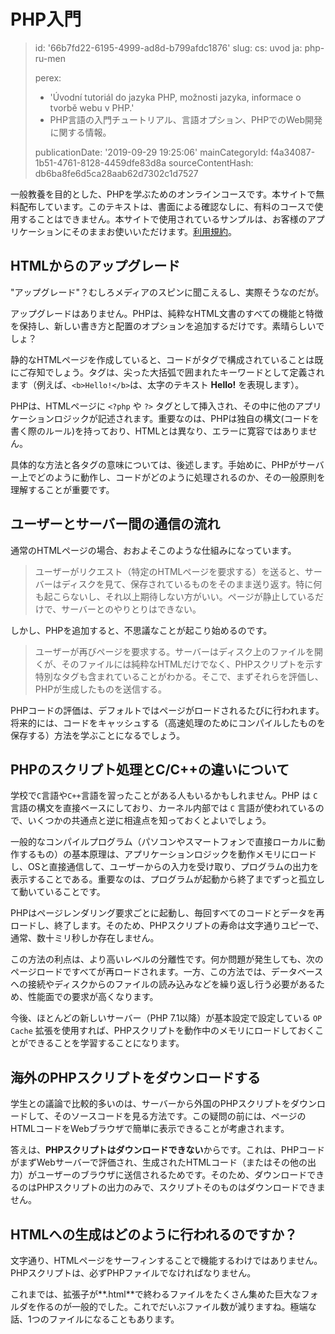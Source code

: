 PHP入門
=====

> id: '66b7fd22-6195-4999-ad8d-b799afdc1876'
> slug:
> 	cs: uvod
> 	ja: php-ru-men
> 
> perex:
> 	- 'Úvodní tutoriál do jazyka PHP, možnosti jazyka, informace o tvorbě webu v PHP.'
> 	- PHP言語の入門チュートリアル、言語オプション、PHPでのWeb開発に関する情報。
> 
> publicationDate: '2019-09-29 19:25:06'
> mainCategoryId: f4a34087-1b51-4761-8128-4459dfe83d8a
> sourceContentHash: db6ba8fe6d5ca28aab62d7302c1d7527

一般教養を目的とした、PHPを学ぶためのオンラインコースです。本サイトで無料配布しています。このテキストは、書面による確認なしに、有料のコースで使用することはできません。本サイトで使用されているサンプルは、お客様のアプリケーションにそのままお使いいただけます。[利用規約](https://baraja.cz/vseobecne-obchodni-podminky)。

HTMLからのアップグレード
--------------

"アップグレード"？むしろメディアのスピンに聞こえるし、実際そうなのだが。

アップグレードはありません。PHPは、純粋なHTML文書のすべての機能と特徴を保持し、新しい書き方と配置のオプションを追加するだけです。素晴らしいでしょ？

静的なHTMLページを作成していると、コードがタグで構成されていることは既にご存知でしょう。タグは、尖った大括弧で囲まれたキーワードとして定義されます（例えば、`<b>Hello!</b>`は、太字のテキスト **Hello!** を表現します）。

PHPは、HTMLページに `<?php` や `?>` タグとして挿入され、その中に他のアプリケーションロジックが記述されます。重要なのは、PHPは独自の構文(コードを書く際のルール)を持っており、HTMLとは異なり、エラーに寛容ではありません。

具体的な方法と各タグの意味については、後述します。手始めに、PHPがサーバー上でどのように動作し、コードがどのように処理されるのか、その一般原則を理解することが重要です。

ユーザーとサーバー間の通信の流れ
---------------------------------------

通常のHTMLページの場合、おおよそこのような仕組みになっています。

> ユーザーがリクエスト（特定のHTMLページを要求する）を送ると、サーバーはディスクを見て、保存されているものをそのまま送り返す。特に何も起こらないし、それ以上期待しない方がいい。ページが静止しているだけで、サーバーとのやりとりはできない。

しかし、PHPを追加すると、不思議なことが起こり始めるのです。

> ユーザーが再びページを要求する。サーバーはディスク上のファイルを開くが、そのファイルには純粋なHTMLだけでなく、PHPスクリプトを示す特別なタグも含まれていることがわかる。そこで、まずそれらを評価し、PHPが生成したものを送信する。

PHPコードの評価は、デフォルトではページがロードされるたびに行われます。将来的には、コードをキャッシュする（高速処理のためにコンパイルしたものを保存する）方法を学ぶことになるでしょう。

PHPのスクリプト処理とC/C++の違いについて
------------------------------------------

学校で`C`言語や`C++`言語を習ったことがある人もいるかもしれません。PHP は `C` 言語の構文を直接ベースにしており、カーネル内部では `C` 言語が使われているので、いくつかの共通点と逆に相違点を知っておくとよいでしょう。

一般的なコンパイルプログラム（パソコンやスマートフォンで直接ローカルに動作するもの）の基本原理は、アプリケーションロジックを動作メモリにロードし、OSと直接通信して、ユーザーからの入力を受け取り、プログラムの出力を表示することである。重要なのは、プログラムが起動から終了までずっと孤立して動いていることです。

PHPはページレンダリング要求ごとに起動し、毎回すべてのコードとデータを再ロードし、終了します。そのため、PHPスクリプトの寿命は文字通りユピーで、通常、数十ミリ秒しか存在しません。

この方法の利点は、より高いレベルの分離性です。何か問題が発生しても、次のページロードですべてが再ロードされます。一方、この方法では、データベースへの接続やディスクからのファイルの読み込みなどを繰り返し行う必要があるため、性能面での要求が高くなります。

今後、ほとんどの新しいサーバー（PHP 7.1以降）が基本設定で設定している `OP Cache` 拡張を使用すれば、PHPスクリプトを動作中のメモリにロードしておくことができることを学習することになります。

海外のPHPスクリプトをダウンロードする
--------------------------

学生との議論で比較的多いのは、サーバーから外国のPHPスクリプトをダウンロードして、そのソースコードを見る方法です。この疑問の前には、ページのHTMLコードをWebブラウザで簡単に表示できることが考慮されます。

答えは、**PHPスクリプトはダウンロードできない**からです。これは、PHPコードがまずWebサーバーで評価され、生成されたHTMLコード（またはその他の出力）がユーザーのブラウザに送信されるためです。そのため、ダウンロードできるのはPHPスクリプトの出力のみで、スクリプトそのものはダウンロードできません。

HTMLへの生成はどのように行われるのですか？
---------------------------------

文字通り、HTMLページをサーフィンすることで機能するわけではありません。PHPスクリプトは、必ずPHPファイルでなければなりません。

これまでは、拡張子が**.html**で終わるファイルをたくさん集めた巨大なフォルダを作るのが一般的でした。これでだいぶファイル数が減りますね。極端な話、1つのファイルになることもあります。

